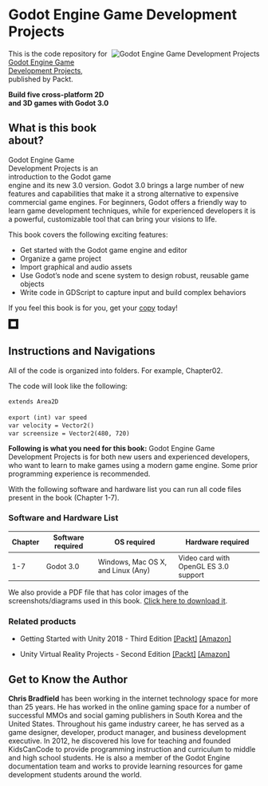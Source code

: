 # Godot Engine Game Development Projects

<a href="https://www.packtpub.com/game-development/godot-game-engine-projects?utm_source=github&utm_medium=repository&utm_campaign=9781788831505"><img src="https://static.packt-cdn.com/products/9781788831505/cover/smaller" alt="Godot Engine Game Development Projects" height="256px" align="right"></a>

This is the code repository for [Godot Engine Game Development Projects](https://www.packtpub.com/game-development/godot-game-engine-projects?utm_source=github&utm_medium=repository&utm_campaign=9781788831505), published by Packt.

**Build five cross-platform 2D and 3D games with Godot 3.0**

## What is this book about?
Godot Engine Game Development Projects is an introduction to the Godot game engine and its new 3.0 version. Godot 3.0 brings a large number of new features and capabilities that make it a strong alternative to expensive commercial game engines. For beginners, Godot offers a friendly way to learn game development techniques, while for experienced developers it is a powerful, customizable tool that can bring your visions to life.

This book covers the following exciting features:
* Get started with the Godot game engine and editor
* Organize a game project
* Import graphical and audio assets
* Use Godot’s node and scene system to design robust, reusable game objects
* Write code in GDScript to capture input and build complex behaviors

If you feel this book is for you, get your [copy](https://www.amazon.com/dp/1788831500) today!

<a href="https://www.packtpub.com/?utm_source=github&utm_medium=banner&utm_campaign=GitHubBanner"><img src="https://raw.githubusercontent.com/PacktPublishing/GitHub/master/GitHub.png" 
alt="https://www.packtpub.com/" border="5" /></a>


## Instructions and Navigations
All of the code is organized into folders. For example, Chapter02.

The code will look like the following:
```
extends Area2D

export (int) var speed
var velocity = Vector2()
var screensize = Vector2(480, 720)
```

**Following is what you need for this book:**
Godot Engine Game Development Projects is for both new users and experienced developers, who want to learn to make games using a modern game engine. Some prior programming experience is recommended.

With the following software and hardware list you can run all code files present in the book (Chapter 1-7).

### Software and Hardware List

| Chapter  | Software required                   | OS required                        | Hardware required                 |
| -------- | ------------------------------------| -----------------------------------|-----------------------------------|
| 1-7        | Godot 3.0                     | Windows, Mac OS X, and Linux (Any) | Video card with OpenGL ES 3.0 support |


We also provide a PDF file that has color images of the screenshots/diagrams used in this book. [Click here to download it](https://www.packtpub.com/sites/default/files/downloads/GodotEngineGameDevelopmentProjects_ColorImages.pdf).

### Related products
* Getting Started with Unity 2018 - Third Edition [[Packt]](https://www.packtpub.com/game-development/getting-started-unity-2018-third-edition?utm_source=github&utm_medium=repository&utm_campaign=9781788830102) [[Amazon]](https://www.amazon.com/dp/1788830105)

* Unity Virtual Reality Projects - Second Edition [[Packt]](https://www.packtpub.com/game-development/unity-virtual-reality-projects-second-edition?utm_source=github&utm_medium=repository&utm_campaign=9781788478809) [[Amazon]](https://www.amazon.com/dp/1788478800)

## Get to Know the Author
**Chris Bradfield** has been working in the internet technology space for more than 25 years. He has worked in the online gaming space for a number of successful MMOs and social gaming publishers in South Korea and the United States. Throughout his game industry career, he has served as a game designer, developer, product manager, and business development executive.
In 2012, he discovered his love for teaching and founded KidsCanCode to provide programming instruction and curriculum to middle and high school students. He is also a member of the Godot Engine documentation team and works to provide learning resources for game development students around the world.
